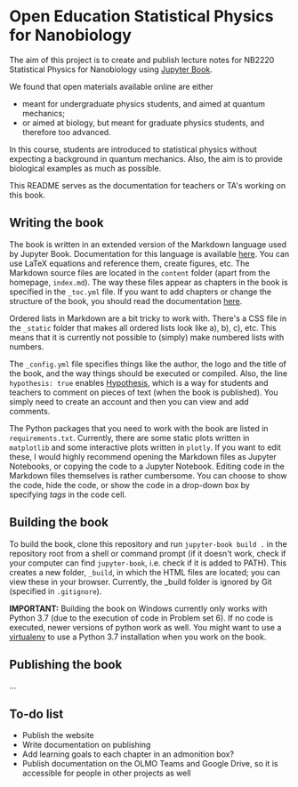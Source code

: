 Open Education Statistical Physics for Nanobiology
===================================================

The aim of this project is to create and publish lecture notes for NB2220
Statistical Physics for Nanobiology using [Jupyter Book](https://jupyterbook.org/intro.html).

We found that open materials available online are either

* meant for undergraduate physics students, and aimed at quantum mechanics;
* or aimed at biology, but meant for graduate physics students, and therefore too advanced.

In this course, students are introduced to statistical physics without expecting
a background in quantum mechanics. Also, the aim is to provide biological examples
as much as possible.

This README serves as the documentation for teachers or TA's working on this book.

## Writing the book
The book is written in an extended version of the Markdown language used by Jupyter Book.
Documentation for this language is available [here](https://jupyterbook.org/content/myst.html).
You can use LaTeX equations and reference them, create figures, etc.
The Markdown source files are located in the `content` folder (apart from the
homepage, `index.md`). The way these files
appear as chapters in the book is specified in the `_toc.yml` file. If you want
to add chapters or change the structure of the book, you should read the
documentation [here](https://jupyterbook.org/customize/toc.html).

Ordered lists in Markdown are a bit tricky to work with. There's a CSS file in
the `_static` folder that makes all ordered lists look like a), b), c), etc.
This means that it is currently not possible to (simply) make numbered lists with numbers.

The `_config.yml` file specifies things like the author, the logo and the
title of the book, and the way things should be executed or compiled. Also, the
line `hypothesis: true` enables [Hypothesis](https://jupyterbook.org/interactive/comments/hypothesis.html),
which is a way for students and
teachers to comment on pieces of text (when the book is published).
You simply need to create an account and then you can view and add comments.

The Python packages that you need to work with the book are listed in
`requirements.txt`.
Currently, there are some static plots written in `matplotlib` and some
interactive plots written in `plotly`. If you want to edit these, I would
highly recommend opening the Markdown files as Jupyter Notebooks, or copying
the code to a Jupyter Notebook. Editing code in the Markdown files themselves
is rather cumbersome. You can choose to show the code, hide the code, or
show the code in a drop-down box by specifying *tags* in the code cell.

## Building the book
To build the book, clone this repository and run `jupyter-book build .` in the repository root from a
shell or command prompt (if it doesn't work, check if your computer can find
`jupyter-book`, i.e. check if it is added to PATH). This
creates a new folder, `_build`, in which the HTML files are located; you can view
these in your browser. Currently, the _build folder is ignored by Git (specified
in `.gitignore`).

**IMPORTANT:** Building the book on Windows currently only works with Python 3.7 (due to
the execution of code in Problem set 6). If no code is executed, newer versions
of python work as well. You might want to use a [virtualenv](https://virtualenv.pypa.io/en/latest/user_guide.html)
to use a Python 3.7 installation when you work on the book.

## Publishing the book
...

## To-do list
* Publish the website
* Write documentation on publishing
* Add learning goals to each chapter in an admonition box?
* Publish documentation on the OLMO Teams and Google Drive, so it is accessible for people in
other projects as well

<!-- ## Feedback
[Document with summary of all course feedback for 2020/2021](https://docs.google.com/document/d/1PffzMkjXvT5hYC_5ylx8LJYlzYyWNNwSCUNJjPjUUfk/edit?usp=sharing) -->
